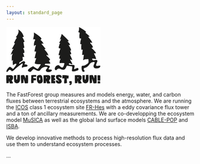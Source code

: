 ```yaml
---
layout: standard_page
---
```


<div class="floated_img">
  <img src="images/run_forest_run_www.tenstickers-indonesia.com.png" style="width: 50%; height: 50%"/>
</div>

<div>
  <p>
  The FastForest group measures and models energy, water, and carbon fluxes between terrestrial ecosystems and the atmosphere. We are running the <a href="https://www.todo.com">ICOS</a> class 1 ecosystem site <a href="https://www.todo.com">FR-Hes</a> with a eddy covariance flux tower and a ton of ancillary measurements. We are co-developping the ecosystem model <a href="https://www.todo.com">MuSICA</a> as well as the global land surface models <a href="https://www.todo.com">CABLE-POP</a> and <a href="https://www.todo.com">ISBA</a>.
  </p>

We develop innovative methods to process high-resolution flux data and use them to understand ecosystem processes.

  <p>
  
  </p>

  <p>...</p>
</div>
